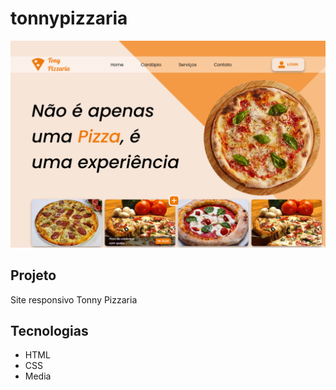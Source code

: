 # tonnypizzaria
![](./img/tonnyPiazzaria.png)

## Projeto
Site responsivo Tonny Pizzaria 

## Tecnologias

* HTML
* CSS
* Media

